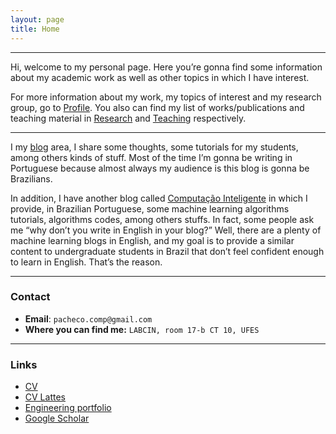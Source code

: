 ```yaml
---
layout: page
title: Home
---
```

___
Hi, welcome to my personal page. 
Here you’re gonna find some information about my academic work as well as other topics in which I have interest.

For more information about my work, my topics of interest and my research group, go to [Profile](profile). You also can find my list of works/publications and teaching material in [Research](research) and [Teaching](teaching) respectively.

___
I my [blog](blog) area, I share some thoughts, some tutorials for my students, among others kinds of stuff. Most of the time I’m gonna be writing in Portuguese because almost always my audience is this blog is gonna be Brazilians.

In addition, I have another blog called [Computação Inteligente](http://computacaointeligente.com.br) in which I provide, in Brazilian Portuguese, some machine learning algorithms tutorials, algorithms codes, among others stuffs. In fact, some people ask me “why don’t you write in English in your blog?” Well, there are a plenty of machine learning blogs in English, and my goal is to provide a similar content to undergraduate students in Brazil that don’t feel confident enough to learn in English. That’s the reason.

___

### Contact
+ **Email**: `pacheco.comp@gmail.com`
+ **Where you can find me:** `LABCIN, room 17-b CT 10, UFES`

___

### Links
+ [CV](#)
+ [CV Lattes](#)
+ [Engineering portfolio](#)
+ [Google Scholar](#)

